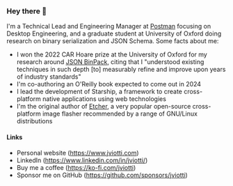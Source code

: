 ### Hey there 👋

I'm a Technical Lead and Engineering Manager at
[Postman](https://www.postman.com) focusing on Desktop Engineering, and a
graduate student at University of Oxford doing research on binary serialization
and JSON Schema. Some facts about me:

- I won the 2022 CAR Hoare prize at the University of Oxford for my research around [JSON BinPack](https://www.jsonbinpack.org), citing that I "understood existing techniques in such depth [to] measurably refine and improve upon years of industry standards"
- I'm co-authoring an O'Reilly book expected to come out in 2024
- I lead the development of Starship, a framework to create cross-platform native applications using web technologies
- I'm the original author of [Etcher](https://www.balena.io/etcher/), a very popular open-source cross-platform image flasher recommended by a range of GNU/Linux distributions

#### Links

- Personal website (https://www.jviotti.com)
- LinkedIn (https://www.linkedin.com/in/jviotti/)
- Buy me a coffee (https://ko-fi.com/jviotti)
- Sponsor me on GitHub (https://github.com/sponsors/jviotti)
